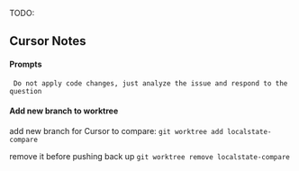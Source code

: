 TODO: 


## Cursor Notes

#### Prompts
` Do not apply code changes, just analyze the issue and respond to the question`

#### Add new branch to worktree
add new branch for Cursor to compare: 
`git worktree add localstate-compare`

remove it before pushing back up 
`git worktree remove localstate-compare`